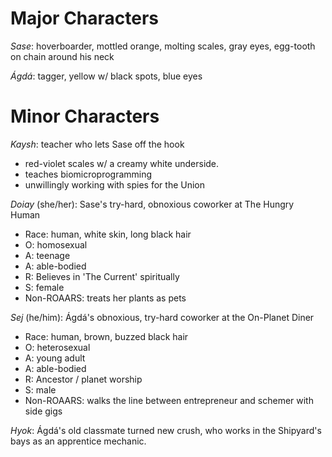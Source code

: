 # Major Characters
*Sase*: hoverboarder, mottled orange, molting scales, gray eyes, egg-tooth on chain around his neck

*Ágdá*: tagger, yellow w/ black spots, blue eyes


# Minor Characters
*Kaysh*: teacher who lets Sase off the hook

- red-violet scales w/ a creamy white underside.
- teaches biomicroprogramming
- unwillingly working with spies for the Union

*Doiay* (she/her): Sase's try-hard, obnoxious coworker at The Hungry Human

- Race: human, white skin, long black hair
- O: homosexual
- A: teenage
- A: able-bodied
- R: Believes in 'The Current' spiritually
- S: female
- Non-ROAARS: treats her plants as pets

*Sej* (he/him): Ágdá's obnoxious, try-hard coworker at the On-Planet Diner

- Race: human, brown, buzzed black hair
- O: heterosexual
- A: young adult
- A: able-bodied
- R: Ancestor / planet worship
- S: male
- Non-ROAARS: walks the line between entrepreneur and schemer with side gigs

*Hyok*: Ágdá's old classmate turned new crush, who works in the Shipyard's bays as an apprentice mechanic.